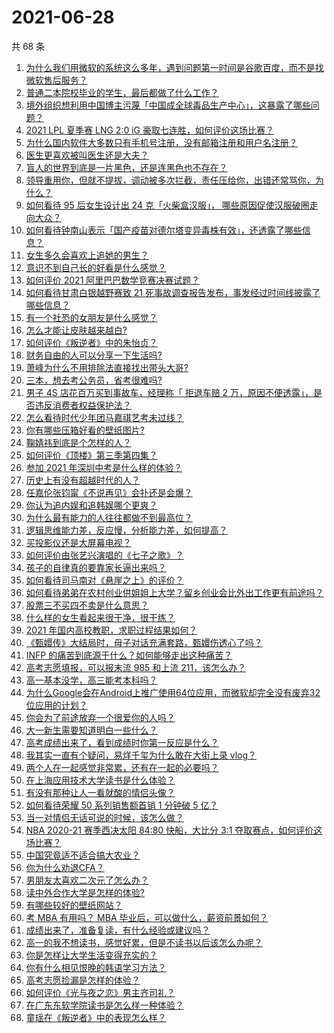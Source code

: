 # 2021-06-28

共 68 条

<!-- BEGIN -->
<!-- 最后更新时间 Mon Jun 28 2021 02:01:38 GMT+0800 (China Standard Time) -->

1. [为什么我们用微软的系统这么多年，遇到问题第一时间是谷歌百度，而不是找微软售后服务？](https://www.zhihu.com/question/463391853)
2. [普通二本院校毕业的学生，最后都做了什么工作？](https://www.zhihu.com/question/267563742)
3. [境外组织想利用中国博主污蔑「中国成全球毒品生产中心」，这暴露了哪些问题？](https://www.zhihu.com/question/467242610)
4. [2021 LPL 夏季赛 LNG 2:0 iG
   豪取七连胜，如何评价这场比赛？](https://www.zhihu.com/question/468185851)
5. [为什么国内软件大多数只有手机号注册，没有邮箱注册和用户名注册？](https://www.zhihu.com/question/331360215)
6. [医生更喜欢被叫医生还是大夫？](https://www.zhihu.com/question/392695588)
7. [盲人的世界到底是一片黑色，还是连黑色也不存在？](https://www.zhihu.com/question/48476818)
8. [领导重用你，但就不提拔，调动被多次拦截，责任压给你，出错还常骂你，为什么？](https://www.zhihu.com/question/371428511)
9. [如何看待 95 后女生设计出 24 克「火柴盒汉服」，
   哪些原因促使汉服破圈走向大众？](https://www.zhihu.com/question/467576874)
10. [如何看待钟南山表示「国产疫苗对德尔塔变异毒株有效」，还透露了哪些信息？](https://www.zhihu.com/question/467727614)
11. [女生多久会喜欢上追她的男生？](https://www.zhihu.com/question/318419047)
12. [意识不到自己长的好看是什么感觉？](https://www.zhihu.com/question/461571422)
13. [如何评价 2021 阿里巴巴数学竞赛决赛试题？](https://www.zhihu.com/question/467903915)
14. [如何看待甘肃白银越野赛致 21
    死事故调查报告发布，事发经过时间线披露了哪些信息？](https://www.zhihu.com/question/467819232)
15. [有一个社恐的女朋友是什么感觉？](https://www.zhihu.com/question/323962570)
16. [怎么才能让皮肤越来越白?](https://www.zhihu.com/question/458127901)
17. [如何评价《叛逆者》中的朱怡贞？](https://www.zhihu.com/question/464194950)
18. [财务自由的人可以分享一下生活吗?](https://www.zhihu.com/question/452616303)
19. [萧峰为什么不用排除法直接找出带头大哥?](https://www.zhihu.com/question/465793725)
20. [三本，想去考公务员，省考很难吗?](https://www.zhihu.com/question/332487091)
21. [男子 4S 店花百万买到事故车，经理称「 拒退车赔 2
    万，原因不便透露」，是否违反消费者权益保护法？](https://www.zhihu.com/question/467888396)
22. [怎么看待时代少年团马嘉祺艺考未过线？](https://www.zhihu.com/question/467985728)
23. [你有哪些压箱好看的壁纸图片?](https://www.zhihu.com/question/452324718)
24. [鞠婧祎到底是个怎样的人？](https://www.zhihu.com/question/451531217)
25. [如何评价《顶楼》第三季第四集？](https://www.zhihu.com/question/467430940)
26. [参加 2021 年深圳中考是什么样的体验？](https://www.zhihu.com/question/413732438)
27. [历史上有没有超越时代的人？](https://www.zhihu.com/question/25538697)
28. [任嘉伦张钧甯《不说再见》会扑还是会爆？](https://www.zhihu.com/question/465852395)
29. [你认为追内娱和追韩娱哪个更爽？](https://www.zhihu.com/question/467521263)
30. [为什么最有能力的人往往都做不到最高位？](https://www.zhihu.com/question/268848307)
31. [逻辑思维能力差，反应慢，分析能力差，如何提高？](https://www.zhihu.com/question/20119939)
32. [买投影仪还是大屏幕电视？](https://www.zhihu.com/question/22925179)
33. [如何评价由张艺兴演唱的《七子之歌》？](https://www.zhihu.com/question/468080201)
34. [孩子的自律真的要靠家长逼出来吗？](https://www.zhihu.com/question/436192830)
35. [如何看待司马南对《悬崖之上》的评价？](https://www.zhihu.com/question/462226337)
36. [如何看待弟弟在农村创业供姐姐上大学？留乡创业会比外出工作更有前途吗？](https://www.zhihu.com/question/467948955)
37. [股票三不买四不卖是什么意思？](https://www.zhihu.com/question/453247969)
38. [什么样的女生看起来很干净，很干练？](https://www.zhihu.com/question/23796174)
39. [2021 年国内高校教职，求职过程结果如何？](https://www.zhihu.com/question/422467775)
40. [《甄嬛传》大结局时，母子对话充满套路，甄嬛伤透心了吗？](https://www.zhihu.com/question/404317643)
41. [INFP 的痛苦到底源于什么？如何能够走出这种痛苦？](https://www.zhihu.com/question/464694241)
42. [高考志愿填报，可以报末流 985 和上流 211，该怎么办？](https://www.zhihu.com/question/466861114)
43. [高一基本没学，高三能考本科吗？](https://www.zhihu.com/question/465880433)
44. [为什么Google会在Android上推广使用64位应用，而微软却完全没有废弃32位应用的计划？](https://www.zhihu.com/question/461368950)
45. [你会为了前途放弃一个很爱你的人吗？](https://www.zhihu.com/question/465840049)
46. [大一新生需要知道明白一些什么？](https://www.zhihu.com/question/464836526)
47. [高考成绩出来了，看到成绩时你第一反应是什么？](https://www.zhihu.com/question/282112238)
48. [我其实一直有个疑问，易烊千玺为什么敢在大街上录 vlog？](https://www.zhihu.com/question/464875636)
49. [两个人在一起感觉非常累，还有在一起的必要吗？](https://www.zhihu.com/question/462421326)
50. [在上海应用技术大学读书是什么体验？](https://www.zhihu.com/question/62082173)
51. [有没有那种让人一看就酸的情侣头像？](https://www.zhihu.com/question/432753689)
52. [如何看待荣耀 50 系列销售额首销 1 分钟破 5 亿？](https://www.zhihu.com/question/467418330)
53. [当一对情侣无话可说的时候，该怎么做？](https://www.zhihu.com/question/280272233)
54. [NBA 2020-21 赛季西决太阳 84:80 快船，大比分 3:1
    夺取赛点，如何评价这场比赛？](https://www.zhihu.com/question/468067856)
55. [中国究竟适不适合搞大农业？](https://www.zhihu.com/question/323105287)
56. [你为什么劝退CFA？](https://www.zhihu.com/question/452285810)
57. [男朋友太喜欢二次元了怎么办？](https://www.zhihu.com/question/402086093)
58. [读中外合作大学是怎样的体验?](https://www.zhihu.com/question/370794883)
59. [有哪些较好的壁纸网站？](https://www.zhihu.com/question/32762402)
60. [考 MBA 有用吗？ MBA 毕业后，可以做什么，薪资前景如何？](https://www.zhihu.com/question/424963203)
61. [成绩出来了，准备复读，有什么经验或建议吗？](https://www.zhihu.com/question/466920064)
62. [高一的我不想读书，感觉好累，但是不读书以后该怎么办呢？](https://www.zhihu.com/question/462952243)
63. [你是怎样让大学生活变得充实的？](https://www.zhihu.com/question/458754159)
64. [你有什么相见恨晚的韩语学习方法？](https://www.zhihu.com/question/32217419)
65. [高考志愿捡漏是怎样的体验？](https://www.zhihu.com/question/59549503)
66. [如何评价《光与夜之恋》男主齐司礼？](https://www.zhihu.com/question/466812216)
67. [在广东东软学院读书是怎么样一种体验？](https://www.zhihu.com/question/36540493)
68. [童瑶在《叛逆者》中的表现怎么样？](https://www.zhihu.com/question/463850620)

<!-- END -->

